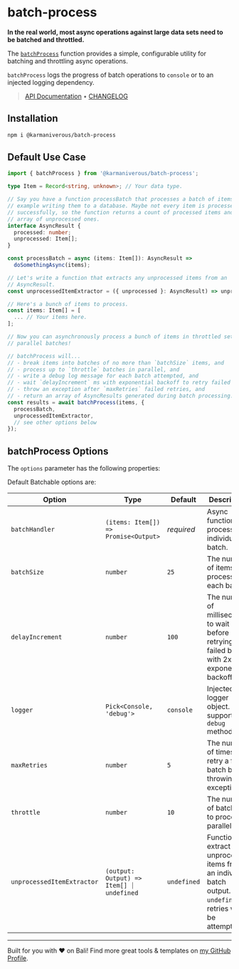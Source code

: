 # batch-process

**In the real world, most async operations against large data sets need to be batched and throttled.**

The [`batchProcess`](https://docs.karmanivero.us/batch-process/functions/batchProcess.html) function provides a simple, configurable utility for batching and throttling async operations.

`batchProcess` logs the progress of batch operations to `console` or to an injected logging dependency.

<!-- TYPEDOC_EXCLUDE -->

> [API Documentation](https://docs.karmanivero.us/batch-process/) • [CHANGELOG](https://github.com/karmaniverous/batch-process/tree/main/CHANGELOG.md)

<!-- /TYPEDOC_EXCLUDE -->

## Installation

```bash
npm i @karmaniverous/batch-process
```

## Default Use Case

```ts
import { batchProcess } from '@karmaniverous/batch-process';

type Item = Record<string, unknown>; // Your data type.

// Say you have a function processBatch that processes a batch of items, for
// example writing them to a database. Maybe not every item is processed
// successfully, so the function returns a count of processed items and an
// array of unprocessed ones.
interface AsyncResult {
  processed: number;
  unprocessed: Item[];
}

const processBatch = async (items: Item[]): AsyncResult =>
  doSomethingAsync(items);

// Let's write a function that extracts any unprocessed items from an
// AsyncResult.
const unprocessedItemExtractor = ({ unprocessed }: AsyncResult) => unprocessed;

// Here's a bunch of items to process.
const items: Item[] = [
  ... // Your items here.
];

// Now you can asynchronously process a bunch of items in throttled sets of
// parallel batches!

// batchProcess will...
// - break items into batches of no more than `batchSize` items, and
// - process up to `throttle` batches in parallel, and
// - write a debug log message for each batch attempted, and
// - wait `delayIncrement` ms with exponential backoff to retry failed batches, and
// - throw an exception after `maxRetries` failed retries, and
// - return an array of AsyncResults generated during batch processing.
const results = await batchProcess(items, {
  processBatch,
  unprocessedItemExtractor,
  // see other options below
});
```

## batchProcess Options

The `options` parameter has the following properties:

Default Batchable options are:

| Option                     | Type                                     | Default     | Description                                                                                                         |
| -------------------------- | ---------------------------------------- | ----------- | ------------------------------------------------------------------------------------------------------------------- |
| `batchHandler`             | `(items: Item[]) => Promise<Output>`     | _required_  | Async function to process an individual batch.                                                                      |
| `batchSize`                | `number`                                 | `25`        | The number of items to process in each batch.                                                                       |
| `delayIncrement`           | `number`                                 | `100`       | The number of milliseconds to wait before retrying a failed batch, with 2x exponential backoff.                     |
| `logger`                   | `Pick<Console, 'debug'>`                 | `console`   | Injected logger object. Must support `debug` method.                                                                |
| `maxRetries`               | `number`                                 | `5`         | The number of times to retry a failed batch before throwing an exception.                                           |
| `throttle`                 | `number`                                 | `10`        | The number of batches to process in parallel.                                                                       |
| `unprocessedItemExtractor` | `(output: Output) => Item[] ⏐ undefined` | `undefined` | Function to extract unprocessed items from an individual batch output. If `undefined` no retries will be attempted. |

---

Built for you with ❤️ on Bali! Find more great tools & templates on [my GitHub Profile](https://github.com/karmaniverous).

